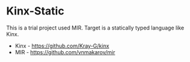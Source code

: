 # Kinx-Static
This is a trial project used MIR. Target is a statically typed language like Kinx.

* Kinx - https://github.com/Kray-G/kinx
* MIR - https://github.com/vnmakarov/mir
